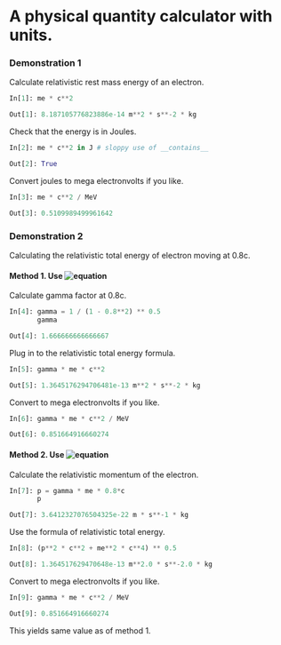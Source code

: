 # A physical quantity calculator with units.

### Demonstration 1

Calculate relativistic rest mass energy of an electron.

```python
In[1]: me * c**2

Out[1]: 8.187105776823886e-14 m**2 * s**-2 * kg
```

Check that the energy is in Joules.

```python
In[2]: me * c**2 in J # sloppy use of __contains__

Out[2]: True
```

Convert joules to mega electronvolts if you like.

```python
In[3]: me * c**2 / MeV

Out[3]: 0.5109989499961642
```

### Demonstration 2

Calculating the relativistic total energy of electron moving at 0.8c.

#### Method 1. Use ![equation](http://latex.codecogs.com/gif.latex?E=\gamma%20mc^2)

Calculate gamma factor at 0.8c.

```python
In[4]: gamma = 1 / (1 - 0.8**2) ** 0.5
       gamma

Out[4]: 1.666666666666667
```

Plug in to the relativistic total energy formula.

```python
In[5]: gamma * me * c**2

Out[5]: 1.3645176294706481e-13 m**2 * s**-2 * kg
```

Convert to mega electronvolts if you like.

```python
In[6]: gamma * me * c**2 / MeV

Out[6]: 0.851664916660274
```

#### Method 2. Use ![equation](http://latex.codecogs.com/gif.latex?E^2=p^2c^2+m^2c^4)

Calculate the relativistic momentum of the electron.

```python
In[7]: p = gamma * me * 0.8*c
       p

Out[7]: 3.6412327076504325e-22 m * s**-1 * kg
```

Use the formula of relativistic total energy.

```python
In[8]: (p**2 * c**2 + me**2 * c**4) ** 0.5

Out[8]: 1.364517629470648e-13 m**2.0 * s**-2.0 * kg
```

Convert to mega electronvolts if you like.

```python
In[9]: gamma * me * c**2 / MeV

Out[9]: 0.851664916660274
```

This yields same value as of method 1.
